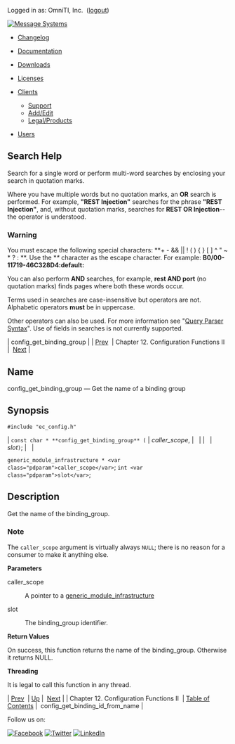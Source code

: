 Logged in as: OmniTI, Inc.  ([logout](https://support.messagesystems.com/logout.php))

[![Message Systems](https://support.messagesystems.com/images/ms-white205.png)](https://support.messagesystems.com/start.php) 

*   [Changelog](https://support.messagesystems.com/start.php?show=changelog)
*   [Documentation](https://support.messagesystems.com/docs/)
*   [Downloads](https://support.messagesystems.com/start.php)

*   [Licenses](https://support.messagesystems.com/license_summary.php)
*   <a href="">Clients</a>
    *   [Support](https://support.messagesystems.com/cs.php)
    *   [Add/Edit](https://support.messagesystems.com/edit_client.php)
    *   [Legal/Products](https://support.messagesystems.com/edit_products.php)
*   [Users](https://support.messagesystems.com/edit_customer.php)

## Search Help

Search for a single word or perform multi-word searches by enclosing your search in quotation marks.

Where you have multiple words but no quotation marks, an **OR** search is performed. For example, **"REST Injection"** searches for the phrase **"REST Injection"**, and, without quotation marks, searches for **REST OR Injection**--the operator is understood.

### Warning

You must escape the following special characters: **+ - && || ! ( ) { } [ ] ^ " ~ * ? : \**. Use the **\** character as the escape character. For example: **B0/00-11719-46C328D4\:default\:**

You can also perform **AND** searches, for example, **rest AND port** (no quotation marks) finds pages where both these words occur.

Terms used in searches are case-insensitive but operators are not. Alphabetic operators **must** be in uppercase.

Other operators can also be used. For more information see "[Query Parser Syntax](https://lucene.apache.org/core/old_versioned_docs/versions/3_0_0/queryparsersyntax.html)". Use of fields in searches is not currently supported.

| config_get_binding_group |
| [Prev](config_get.other.php)  | Chapter 12. Configuration Functions II |  [Next](apis.config_get_binding_id_from_name.php) |

<a name="apis.config_get_binding_group"></a>
## Name

config_get_binding_group — Get the name of a binding group

## Synopsis

`#include "ec_config.h"`

| `const char * **config_get_binding_group** (` | <var class="pdparam">caller_scope</var>, |   |
|   | <var class="pdparam">slot</var>`)`; |   |

`generic_module_infrastructure * <var class="pdparam">caller_scope</var>`;
`int <var class="pdparam">slot</var>`;<a name="idp21340800"></a>
## Description

Get the name of the binding_group.

### Note

The `caller_scope` argument is virtually always `NULL`; there is no reason for a consumer to make it anything else.

**Parameters**

<dl class="variablelist">

<dt>caller_scope</dt>

<dd>

A pointer to a [generic_module_infrastructure](structs.generic_module_infrastructure.php "68.53. generic_module_infrastructure")

</dd>

<dt>slot</dt>

<dd>

The binding_group identifier.

</dd>

</dl>

**Return Values**

On success, this function returns the name of the binding_group. Otherwise it returns NULL.

**Threading**

It is legal to call this function in any thread.

| [Prev](config_get.other.php)  | [Up](config_get.other.php) |  [Next](apis.config_get_binding_id_from_name.php) |
| Chapter 12. Configuration Functions II  | [Table of Contents](index.php) |  config_get_binding_id_from_name |

Follow us on:

[![Facebook](https://support.messagesystems.com/images/icon-facebook.png)](http://www.facebook.com/messagesystems) [![Twitter](https://support.messagesystems.com/images/icon-twitter.png)](http://twitter.com/#!/MessageSystems) [![LinkedIn](https://support.messagesystems.com/images/icon-linkedin.png)](http://www.linkedin.com/company/message-systems)